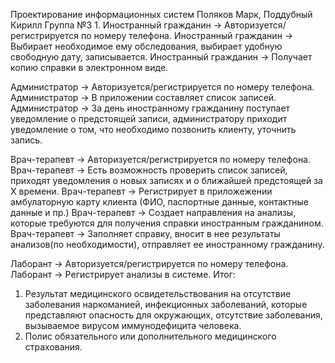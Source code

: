 Проектирование информационных систем
Поляков Марк, Поддубный Кирилл
Группа №3
1. 
  Иностранный гражданин -> Авторизуется/регистрируется по номеру телефона.
  Иностранный гражданин -> Выбирает необходимое ему обследования, выбирает удобную свободную дату, записывается. 
  Иностранный гражданин -> Получает копию справки в электронном виде.
  
  Администратор -> Авторизуется/регистрируется по номеру телефона.
  Администратор -> В приложении составляет список записей.
  Администратор -> За день иностранному гражданину поступает уведомление о предстоящей записи, администратору приходит уведомление о том, что необходимо позвонить клиенту, уточнить запись.
  
  Врач-терапевт -> Авторизуется/регистрируется по номеру телефона.
  Врач-терапевт -> Есть возможность проверить список записей, приходят уведомления о новых записях и о ближайшей предстоящей за Х времени.
  Врач-терапевт -> Регистрирует в приложежении амбулаторную карту клиента (ФИО, паспортные данные, контактные данные и пр.)
  Врач-терапевт -> Создает направления на анализы, которые требуются для получения справки иностранным гражданином.
  Врач-терапевт -> Заполняет справку, вносит в нее результаты анализов(по необходимости), отправляет ее иностранному гражданину.

  Лаборант -> Авторизуется/регистрируется по номеру телефона.
  Лаборант -> Регистрирует анализы в системе.
Итог: 
  1) Результат медицинского освидетельствования на отсутствие заболевания наркоманией, инфекционных заболеваний, которые представляют опасность для окружающих, отсутствие заболевания, вызываемое вирусом иммунодефицита человека.
  2) Полис обязательного или дополнительного медицинского страхования.

